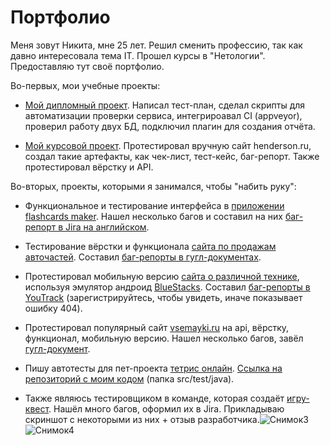 # Портфолио

Меня зовут Никита, мне 25 лет. Решил сменить профессию, так как давно интересовала тема IT. Прошел курсы в "Нетологии". Предоставляю тут своё портфолио.

Во-первых, мои учебные проекты:
- [Мой дипломный проект](https://github.com/Nikitajc1/Diploma). Написал тест-план, сделал скрипты для автоматизации проверки сервиса, 
интегрироавал CI (appveyor), проверил работу двух БД, подключил плагин для создания отчёта.

- [Мой курсовой проект](https://docs.google.com/spreadsheets/d/1xSJnvH807I5NG-7gnP9yboAvjsSijm1XR2O6N9jKwzk/edit#gid=0). Протестировал вручную сайт henderson.ru,
создал такие артефакты, как чек-лист, тест-кейс, баг-репорт. Также протестировал вёрстку и API.

Во-вторых, проекты, которыми я занимался, чтобы "набить руку":
- Функциональное и тестирование интерфейса в [приложении flashcards maker](https://play.google.com/store/apps/details?id=com.ubacoda.fashcards). Нашел несколько багов и
составил на них [баг-репорт в Jira на английском](https://nikitajc1.atlassian.net/jira/software/c/projects/FLAS/issues).

- Тестирование вёрстки и функционала [сайта по продажам авточастей](https://altoxshop.ru/). Составил [баг-репорты в гугл-документах](https://docs.google.com/spreadsheets/d/14CinIx7YK5bpsLsoTIfQVIN0cnLMczMvvO_vzygFobs/edit?usp=sharing).

- Протестировал мобильную версию [сайта о различной технике](https://bigbunce.ru/), используя эмулятор андроид [BlueStacks](https://www.bluestacks.com/ru/index.html). Составил [баг-репорты в YouTrack](https://nikitajc1.youtrack.cloud/projects/512b97cd-8cec-414f-aaba-b603ab5e8a55) (зарегистрируйтесь, чтобы увидеть, иначе показывает ошибку 404).

- Протестировал популярный сайт [vsemayki.ru](https://www.vsemayki.ru/) на api, вёрстку, функционал, мобильную версию. Нашел несколько багов, завёл [гугл-документ](https://docs.google.com/spreadsheets/d/1vP6-69AjgzihtlvexUZa79z2kBbw9oe3pWz6M1unAj4/edit#gid=0).

- Пишу автотесты для пет-проекта [тетрис онлайн](https://tetris.pet-projets.ru/). [Ссылка на репозиторий с моим кодом](https://github.com/maries-you/tetris/tree/main/seleniumTests) (папка src/test/java).

- Также являюсь тестировщиком в команде, которая создаёт [игру-квест](https://sites.google.com/view/conquistadorio). Нашёл много багов, оформил их в Jira. Прикладываю скриншот с некоторыми из них + отзыв разработчика.![Снимок3](https://github.com/Nikitajc1/Portfolio/assets/115161742/0b0ed020-17a0-44ee-8eff-1fb7f9f7946a) ![Снимок4](https://github.com/Nikitajc1/Portfolio/assets/115161742/928bef78-49b1-4b98-b98b-1f1ad4d0c2da)

